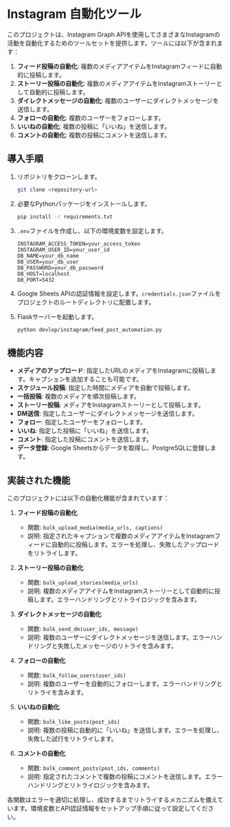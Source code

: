 # Instagram 自動化ツール

このプロジェクトは、Instagram Graph APIを使用してさまざまなInstagramの活動を自動化するためのツールセットを提供します。ツールには以下が含まれます：

1. **フィード投稿の自動化**: 複数のメディアアイテムをInstagramフィードに自動的に投稿します。
2. **ストーリー投稿の自動化**: 複数のメディアアイテムをInstagramストーリーとして自動的に投稿します。
3. **ダイレクトメッセージの自動化**: 複数のユーザーにダイレクトメッセージを送信します。
4. **フォローの自動化**: 複数のユーザーをフォローします。
5. **いいねの自動化**: 複数の投稿に「いいね」を送信します。
6. **コメントの自動化**: 複数の投稿にコメントを送信します。

## 導入手順

1. リポジトリをクローンします。
   ```bash
   git clone <repository-url>
   ```

2. 必要なPythonパッケージをインストールします。
   ```bash
   pip install -r requirements.txt
   ```

3. `.env`ファイルを作成し、以下の環境変数を設定します。
   ```
   INSTAGRAM_ACCESS_TOKEN=your_access_token
   INSTAGRAM_USER_ID=your_user_id
   DB_NAME=your_db_name
   DB_USER=your_db_user
   DB_PASSWORD=your_db_password
   DB_HOST=localhost
   DB_PORT=5432
   ```

4. Google Sheets APIの認証情報を設定します。`credentials.json`ファイルをプロジェクトのルートディレクトリに配置します。

5. Flaskサーバーを起動します。
   ```bash
   python devlop/instagram/feed_post_automation.py
   ```

## 機能内容

- **メディアのアップロード**: 指定したURLのメディアをInstagramに投稿します。キャプションを追加することも可能です。
- **スケジュール投稿**: 指定した時間にメディアを自動で投稿します。
- **一括投稿**: 複数のメディアを順次投稿します。
- **ストーリー投稿**: メディアをInstagramストーリーとして投稿します。
- **DM送信**: 指定したユーザーにダイレクトメッセージを送信します。
- **フォロー**: 指定したユーザーをフォローします。
- **いいね**: 指定した投稿に「いいね」を送信します。
- **コメント**: 指定した投稿にコメントを送信します。
- **データ登録**: Google Sheetsからデータを取得し、PostgreSQLに登録します。

## 実装された機能

このプロジェクトには以下の自動化機能が含まれています：

1. **フィード投稿の自動化**
   - 関数: `bulk_upload_media(media_urls, captions)`
   - 説明: 指定されたキャプションで複数のメディアアイテムをInstagramフィードに自動的に投稿します。エラーを処理し、失敗したアップロードをリトライします。

2. **ストーリー投稿の自動化**
   - 関数: `bulk_upload_stories(media_urls)`
   - 説明: 複数のメディアアイテムをInstagramストーリーとして自動的に投稿します。エラーハンドリングとリトライロジックを含みます。

3. **ダイレクトメッセージの自動化**
   - 関数: `bulk_send_dm(user_ids, message)`
   - 説明: 複数のユーザーにダイレクトメッセージを送信します。エラーハンドリングと失敗したメッセージのリトライを含みます。

4. **フォローの自動化**
   - 関数: `bulk_follow_users(user_ids)`
   - 説明: 複数のユーザーを自動的にフォローします。エラーハンドリングとリトライを含みます。

5. **いいねの自動化**
   - 関数: `bulk_like_posts(post_ids)`
   - 説明: 複数の投稿に自動的に「いいね」を送信します。エラーを処理し、失敗した試行をリトライします。

6. **コメントの自動化**
   - 関数: `bulk_comment_posts(post_ids, comments)`
   - 説明: 指定されたコメントで複数の投稿にコメントを送信します。エラーハンドリングとリトライロジックを含みます。

各関数はエラーを適切に処理し、成功するまでリトライするメカニズムを備えています。環境変数とAPI認証情報をセットアップ手順に従って設定してください。
